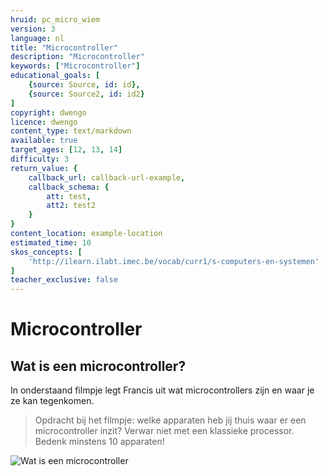 ```yaml
---
hruid: pc_micro_wiem
version: 3
language: nl
title: "Microcontroller"
description: "Microcontroller"
keywords: ["Microcontroller"]
educational_goals: [
    {source: Source, id: id}, 
    {source: Source2, id: id2}
]
copyright: dwengo
licence: dwengo
content_type: text/markdown
available: true
target_ages: [12, 13, 14]
difficulty: 3
return_value: {
    callback_url: callback-url-example,
    callback_schema: {
        att: test,
        att2: test2
    }
}
content_location: example-location
estimated_time: 10
skos_concepts: [
    'http://ilearn.ilabt.imec.be/vocab/curr1/s-computers-en-systemen'
]
teacher_exclusive: false
---
```

# Microcontroller

## Wat is een microcontroller?
In onderstaand filmpje legt Francis uit wat microcontrollers zijn en waar je ze kan tegenkomen.

> Opdracht bij het filmpje: welke apparaten heb jij thuis waar er een microcontroller inzit? Verwar niet met een klassieke processor. Bedenk minstens 10 apparaten!

![](@youtube/https://www.youtube.com/embed/f_SmeBlY0XI "Wat is een microcontroller")